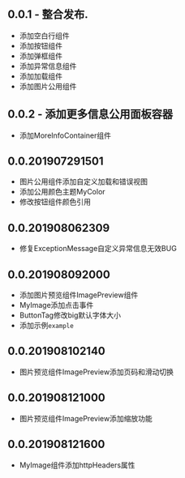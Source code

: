 ## 0.0.1 - 整合发布.

* 添加空白行组件
* 添加按钮组件
* 添加弹框组件
* 添加异常信息组件
* 添加加载组件
* 添加图片公用组件

## 0.0.2 - 添加更多信息公用面板容器
* 添加MoreInfoContainer组件


## 0.0.201907291501
* 图片公用组件添加自定义加载和错误视图
* 添加公用颜色主题MyColor
* 修改按钮组件颜色引用

## 0.0.201908062309
* 修复ExceptionMessage自定义异常信息无效BUG

## 0.0.201908092000
* 添加图片预览组件ImagePreview组件
* MyImage添加点击事件
* ButtonTag修改big默认字体大小
* 添加示例`example`

## 0.0.201908102140
* 图片预览组件ImagePreview添加页码和滑动切换

## 0.0.201908121000
* 图片预览组件ImagePreview添加缩放功能

## 0.0.201908121600
* MyImage组件添加httpHeaders属性